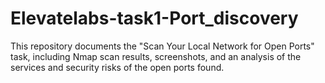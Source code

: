 # Elevatelabs-task1-Port_discovery
This repository documents the "Scan Your Local Network for Open Ports" task, including Nmap scan results, screenshots, and an analysis of the services and security risks of the open ports found.
